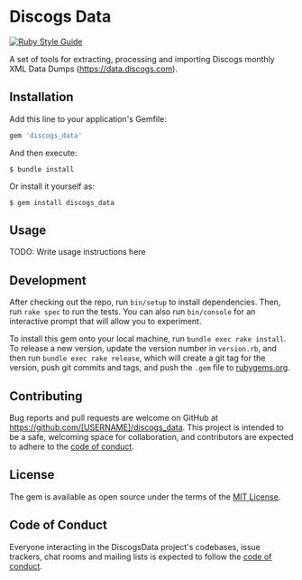 # Discogs Data

[![Ruby Style Guide](https://img.shields.io/badge/code_style-standard-brightgreen.svg)](https://github.com/testdouble/standard)

A set of tools for extracting, processing and importing Discogs monthly XML Data Dumps (https://data.discogs.com).

## Installation

Add this line to your application's Gemfile:

```ruby
gem 'discogs_data'
```

And then execute:

    $ bundle install

Or install it yourself as:

    $ gem install discogs_data

## Usage

TODO: Write usage instructions here

## Development

After checking out the repo, run `bin/setup` to install dependencies. Then, run `rake spec` to run the tests. You can also run `bin/console` for an interactive prompt that will allow you to experiment.

To install this gem onto your local machine, run `bundle exec rake install`. To release a new version, update the version number in `version.rb`, and then run `bundle exec rake release`, which will create a git tag for the version, push git commits and tags, and push the `.gem` file to [rubygems.org](https://rubygems.org).

## Contributing

Bug reports and pull requests are welcome on GitHub at https://github.com/[USERNAME]/discogs_data. This project is intended to be a safe, welcoming space for collaboration, and contributors are expected to adhere to the [code of conduct](https://github.com/[USERNAME]/discogs_data/blob/master/CODE_OF_CONDUCT.md).


## License

The gem is available as open source under the terms of the [MIT License](https://opensource.org/licenses/MIT).

## Code of Conduct

Everyone interacting in the DiscogsData project's codebases, issue trackers, chat rooms and mailing lists is expected to follow the [code of conduct](https://github.com/[USERNAME]/discogs_data/blob/master/CODE_OF_CONDUCT.md).

